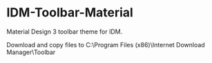 <h1>IDM-Toolbar-Material</h1>
<p>Material Design 3 toolbar theme for IDM.</p>
<p>Download and copy files to C:\Program Files (x86)\Internet Download Manager\Toolbar</p>
